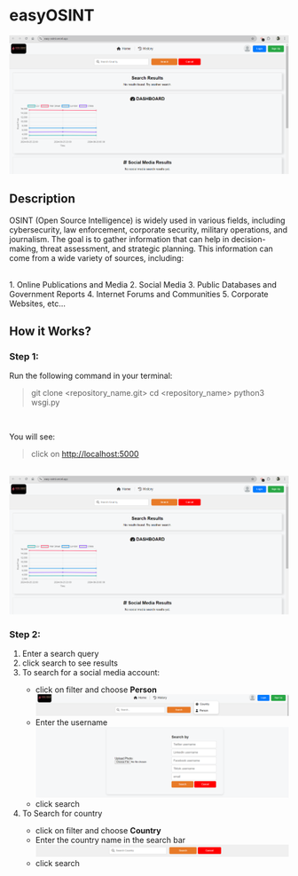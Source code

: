 <h1>easyOSINT</h1>
<img src=Capture60.PNG>
<br>
<h2>Description</h2>
<p>OSINT (Open Source Intelligence) is widely used in various fields, including cybersecurity, law
enforcement, corporate security, military operations, and journalism. The goal
is to gather information that can help in decision-making, threat assessment,
and strategic planning. This information can come from a wide variety of sources, including:</p><br>
1. Online Publications and Media
2. Social Media
3. Public Databases and Government Reports
4. Internet Forums and Communities
5. Corporate Websites, etc…

<h2>How it Works?</h2>
<h3>Step 1:</h3>
<p>Run the following command in your terminal:</p>

>git clone <repository_name.git>
> cd <repository_name>
> python3 wsgi.py

<br>
<p>You will see:</p>

>click on <http://localhost:5000>

<br>
<img src="Capture60.PNG">

<h3>Step 2:</h3>
<ol>
    <li>Enter a search query</li>
    <li>click search to see results</li>
    <li>To search for a social media account:</li>
    <ul>
        <li>click on filter and choose <strong>Person</strong></li>
        <img src="Capture62.PNG">
        <li>Enter the username</li>
        <img src="Capture64.PNG">
        <li>click search</li>
    </ul>
    <li>To Search for country</li>
    <ul>
        <li>click on filter and choose <strong>Country</strong></li>
        <li>Enter the country name in the search bar</li>
        <img src="Capture63.PNG">
        <li>click search</li>
    </ul>
</ol>

